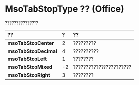
# MsoTabStopType ?? (Office)

???????????????



|**??**|**?**|**??**|
|:-----|:-----|:-----|
|**msoTabStopCenter**|2|?????????|
|**msoTabStopDecimal**|4|??????????|
|**msoTabStopLeft**|1|????????|
|**msoTabStopMixed**|-2|???????????????????????|
|**msoTabStopRight**|3|????????|
